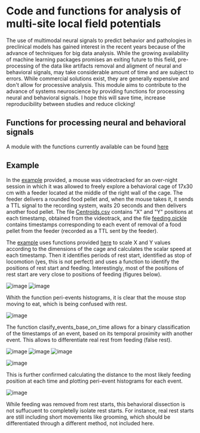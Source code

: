 # Code and functions for analysis of multi-site local field potentials  
The use of multimodal neural signals to predict behavior and pathologies in preclinical models has gained interest in the recent years because of the advance of techniques for big data analysis. While the growing availability of machine learning packages promises an exiting future to this field, pre-processing of the data like artifacts removal and aligment of neural and behavioral signals, may take considerable amount of time and are subject to errors. While commercial solutions exist, they are generally expensive and don't allow for processive analysis. This module aims to contribute to the advance of systems neuroscience by providing functions for processing neural and behavioral signals. I hope this will save time, increase reproducibility between studies and reduce clicking!


## Functions for processing neural and behavioral signals

A module with the functions currently available can be found [here](https://github.com/casey-e/Multi-site_LFP/blob/main/Functions/Processsing_functions.py)  

## Example

In the [example](https://github.com/casey-e/Multi-site_LFP/tree/main/Functions/Example) provided, a mouse was videotracked for an over-night session in which it was allowed to freely explore a behavioral cage of 17x30 cm with a feeder located at the middle of the right wall of the cage. The feeder delivers a rounded food pellet and, when the mouse takes it, it sends a TTL signal to the recording system, waits 20 seconds and then delivers another food pellet. The file  [Centroids.csv](https://github.com/casey-e/Multi-site_LFP/blob/main/Functions/Example/Centroids.csv) contains "X" and "Y" positions at each timestamp, obtained from the videotrack, and the file [feeding.pickle](https://github.com/casey-e/Multi-site_LFP/blob/main/Functions/Example/feeding.pickle) contains timestamps corresponding to each event of removal of a food pellet from the feeder (recorded as a TTL sent by the feeder).

The [example](https://github.com/casey-e/Multi-site_LFP/blob/main/Functions/Example/example.py) uses functions provided [here](https://github.com/casey-e/Multi-site_LFP/blob/main/Functions/Processsing_functions.py) to scale X and Y values according to the dimensions of the cage and calculates the scalar speed at each timestamp. Then it identifies periods of rest start, identified as stop of locomotion (yes, this is not perfect) and uses a function to identify the positions of rest start and feeding. Interestingly, most of the positions of rest start are very close to positions of feeding (figures below).  
  
  
![image](https://user-images.githubusercontent.com/92745842/214613390-0dfdf28b-ee0c-409e-8a6a-90e35b4c4c23.png)
![image](https://user-images.githubusercontent.com/92745842/214613427-86663bdd-a95d-4f8f-a5b9-486cc94c8a8b.png)  
  
  
Whith the function peri-events histograms, it is clear that the mouse stop moving to eat, which is being confused with rest.  
    
    
  ![image](https://user-images.githubusercontent.com/92745842/214614241-b2e37c54-2593-45cc-9ed6-2f4a93d8c1eb.png)  
    
 The function clasify_events_base_on_time allows for a binary classification of the timestamps of an event, based on its temporal proximity with another event. This allows to differentiate real rest from feeding (false rest).  
   
![image](https://user-images.githubusercontent.com/92745842/214615462-ae5a1da5-cb96-4a29-bb15-bffec1d0c922.png)
![image](https://user-images.githubusercontent.com/92745842/214615490-6176a0e1-6e54-441c-830a-97652deabe66.png)
![image](https://user-images.githubusercontent.com/92745842/214615514-4728735e-61c6-4012-9315-299869bb77ad.png)
  
  ![image](https://user-images.githubusercontent.com/92745842/214615623-34b847dc-175a-4286-8d70-2ec14c660882.png)
  
  
This is further confirmed calculating the distance to the most likely feeding position at each time and plotting peri-event histograms for each event.  
  
    
    
  ![image](https://user-images.githubusercontent.com/92745842/214616139-b01a71a9-b8e4-49bc-ad30-3339d3eb2f00.png)


While feeding was removed from rest starts, this behavioral dissection is not suffucuent to completelly isolate rest starts. For instance, real rest starts are still including short movements like grooming, which should be differentiated through a different method, not included here.
